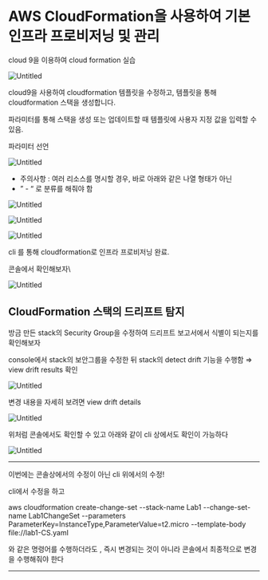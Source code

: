 # AWS CloudFormation을 사용하여 기본 인프라 프로비저닝 및 관리

cloud 9을 이용하여 cloud formation 실습

![Untitled](AWS%20CloudFormation%E1%84%8B%E1%85%B3%E1%86%AF%20%E1%84%89%E1%85%A1%E1%84%8B%E1%85%AD%E1%86%BC%E1%84%92%E1%85%A1%E1%84%8B%E1%85%A7%20%E1%84%80%E1%85%B5%E1%84%87%E1%85%A9%E1%86%AB%20%E1%84%8B%E1%85%B5%E1%86%AB%E1%84%91%E1%85%B3%E1%84%85%E1%85%A1%20%E1%84%91%E1%85%B3%E1%84%85%E1%85%A9%202ee750799fea4866b9be8350ae39da0b/Untitled.png)

cloud9을 사용하여 cloudformation 템플릿을 수정하고,  템플릿을 통해 cloudformation 스택을 생성합니다.

파라미터를 통해 스택을 생성 또는 업데이트할 때 템플릿에 사용자 지정 값을 입력할 수 있음.

파라미터 선언

![Untitled](AWS%20CloudFormation%E1%84%8B%E1%85%B3%E1%86%AF%20%E1%84%89%E1%85%A1%E1%84%8B%E1%85%AD%E1%86%BC%E1%84%92%E1%85%A1%E1%84%8B%E1%85%A7%20%E1%84%80%E1%85%B5%E1%84%87%E1%85%A9%E1%86%AB%20%E1%84%8B%E1%85%B5%E1%86%AB%E1%84%91%E1%85%B3%E1%84%85%E1%85%A1%20%E1%84%91%E1%85%B3%E1%84%85%E1%85%A9%202ee750799fea4866b9be8350ae39da0b/Untitled%201.png)

- 주의사항 : 여러 리소스를 명시할 경우,  바로 아래와 같은 나열 형태가 아닌
- ”  - “ 로 분류를 해줘야 함

![Untitled](AWS%20CloudFormation%E1%84%8B%E1%85%B3%E1%86%AF%20%E1%84%89%E1%85%A1%E1%84%8B%E1%85%AD%E1%86%BC%E1%84%92%E1%85%A1%E1%84%8B%E1%85%A7%20%E1%84%80%E1%85%B5%E1%84%87%E1%85%A9%E1%86%AB%20%E1%84%8B%E1%85%B5%E1%86%AB%E1%84%91%E1%85%B3%E1%84%85%E1%85%A1%20%E1%84%91%E1%85%B3%E1%84%85%E1%85%A9%202ee750799fea4866b9be8350ae39da0b/Untitled%202.png)

![Untitled](AWS%20CloudFormation%E1%84%8B%E1%85%B3%E1%86%AF%20%E1%84%89%E1%85%A1%E1%84%8B%E1%85%AD%E1%86%BC%E1%84%92%E1%85%A1%E1%84%8B%E1%85%A7%20%E1%84%80%E1%85%B5%E1%84%87%E1%85%A9%E1%86%AB%20%E1%84%8B%E1%85%B5%E1%86%AB%E1%84%91%E1%85%B3%E1%84%85%E1%85%A1%20%E1%84%91%E1%85%B3%E1%84%85%E1%85%A9%202ee750799fea4866b9be8350ae39da0b/Untitled%203.png)

![Untitled](AWS%20CloudFormation%E1%84%8B%E1%85%B3%E1%86%AF%20%E1%84%89%E1%85%A1%E1%84%8B%E1%85%AD%E1%86%BC%E1%84%92%E1%85%A1%E1%84%8B%E1%85%A7%20%E1%84%80%E1%85%B5%E1%84%87%E1%85%A9%E1%86%AB%20%E1%84%8B%E1%85%B5%E1%86%AB%E1%84%91%E1%85%B3%E1%84%85%E1%85%A1%20%E1%84%91%E1%85%B3%E1%84%85%E1%85%A9%202ee750799fea4866b9be8350ae39da0b/Untitled%204.png)

cli 를 통해 cloudformation로 인프라 프로비저닝 완료.

콘솔에서 확인해보자\

![Untitled](AWS%20CloudFormation%E1%84%8B%E1%85%B3%E1%86%AF%20%E1%84%89%E1%85%A1%E1%84%8B%E1%85%AD%E1%86%BC%E1%84%92%E1%85%A1%E1%84%8B%E1%85%A7%20%E1%84%80%E1%85%B5%E1%84%87%E1%85%A9%E1%86%AB%20%E1%84%8B%E1%85%B5%E1%86%AB%E1%84%91%E1%85%B3%E1%84%85%E1%85%A1%20%E1%84%91%E1%85%B3%E1%84%85%E1%85%A9%202ee750799fea4866b9be8350ae39da0b/Untitled%205.png)

### 

## CloudFormation 스택의 드리프트 탐지

방금 만든 stack의 Security Group을 수정하여 드리프트 보고서에서 식별이 되는지를 확인해보자

console에서 stack의 보안그룹을 수정한 뒤 stack의 detect drift 기능을 수행함 ⇒ view drift results 확인

![Untitled](AWS%20CloudFormation%E1%84%8B%E1%85%B3%E1%86%AF%20%E1%84%89%E1%85%A1%E1%84%8B%E1%85%AD%E1%86%BC%E1%84%92%E1%85%A1%E1%84%8B%E1%85%A7%20%E1%84%80%E1%85%B5%E1%84%87%E1%85%A9%E1%86%AB%20%E1%84%8B%E1%85%B5%E1%86%AB%E1%84%91%E1%85%B3%E1%84%85%E1%85%A1%20%E1%84%91%E1%85%B3%E1%84%85%E1%85%A9%202ee750799fea4866b9be8350ae39da0b/Untitled%206.png)

변경 내용을 자세히 보려면 view drift details

![Untitled](AWS%20CloudFormation%E1%84%8B%E1%85%B3%E1%86%AF%20%E1%84%89%E1%85%A1%E1%84%8B%E1%85%AD%E1%86%BC%E1%84%92%E1%85%A1%E1%84%8B%E1%85%A7%20%E1%84%80%E1%85%B5%E1%84%87%E1%85%A9%E1%86%AB%20%E1%84%8B%E1%85%B5%E1%86%AB%E1%84%91%E1%85%B3%E1%84%85%E1%85%A1%20%E1%84%91%E1%85%B3%E1%84%85%E1%85%A9%202ee750799fea4866b9be8350ae39da0b/Untitled%207.png)

위처럼 콘솔에서도 확인할 수 있고 아래와 같이 cli 상에서도 확인이 가능하다

![Untitled](AWS%20CloudFormation%E1%84%8B%E1%85%B3%E1%86%AF%20%E1%84%89%E1%85%A1%E1%84%8B%E1%85%AD%E1%86%BC%E1%84%92%E1%85%A1%E1%84%8B%E1%85%A7%20%E1%84%80%E1%85%B5%E1%84%87%E1%85%A9%E1%86%AB%20%E1%84%8B%E1%85%B5%E1%86%AB%E1%84%91%E1%85%B3%E1%84%85%E1%85%A1%20%E1%84%91%E1%85%B3%E1%84%85%E1%85%A9%202ee750799fea4866b9be8350ae39da0b/Untitled%208.png)

---

이번에는 콘솔상에서의 수정이 아닌 cli 위에서의 수정!

cli에서 수정을 하고 

aws cloudformation create-change-set --stack-name Lab1 --change-set-name Lab1ChangeSet --parameters ParameterKey=InstanceType,ParameterValue=t2.micro --template-body file://lab1-CS.yaml

와 같은 명령어를 수행하더라도 , 즉시 변경되는 것이 아니라 콘솔에서 최종적으로 변경을 수행해줘야 한다

---